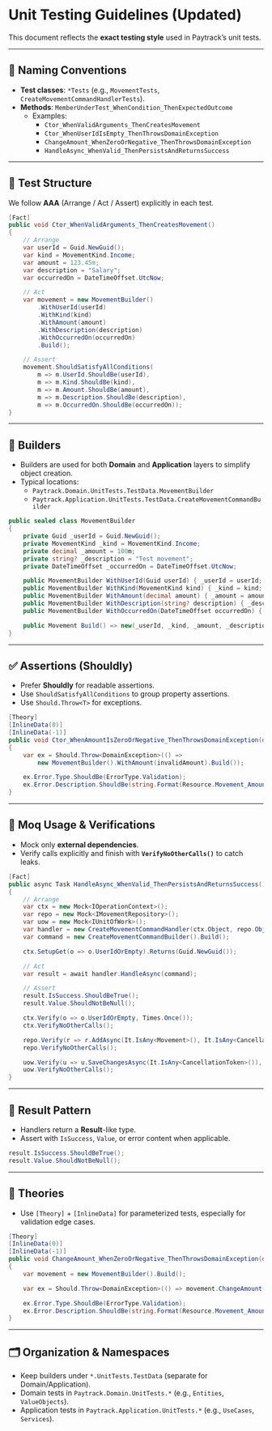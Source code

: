 # Unit Testing Guidelines (Updated)

This document reflects the **exact testing style** used in Paytrack’s unit tests.

---

## 📌 Naming Conventions

- **Test classes**: `*Tests` (e.g., `MovementTests`, `CreateMovementCommandHandlerTests`).
- **Methods**: `MemberUnderTest_WhenCondition_ThenExpectedOutcome`
  - Examples:
    - `Ctor_WhenValidArguments_ThenCreatesMovement`
    - `Ctor_WhenUserIdIsEmpty_ThenThrowsDomainException`
    - `ChangeAmount_WhenZeroOrNegative_ThenThrowsDomainException`
    - `HandleAsync_WhenValid_ThenPersistsAndReturnsSuccess`

---

## 🧱 Test Structure

We follow **AAA** (Arrange / Act / Assert) explicitly in each test.

```csharp
[Fact]
public void Ctor_WhenValidArguments_ThenCreatesMovement()
{
    // Arrange
    var userId = Guid.NewGuid();
    var kind = MovementKind.Income;
    var amount = 123.45m;
    var description = "Salary";
    var occurredOn = DateTimeOffset.UtcNow;

    // Act
    var movement = new MovementBuilder()
        .WithUserId(userId)
        .WithKind(kind)
        .WithAmount(amount)
        .WithDescription(description)
        .WithOccurredOn(occurredOn)
        .Build();

    // Assert
    movement.ShouldSatisfyAllConditions(
        m => m.UserId.ShouldBe(userId),
        m => m.Kind.ShouldBe(kind),
        m => m.Amount.ShouldBe(amount),
        m => m.Description.ShouldBe(description),
        m => m.OccurredOn.ShouldBe(occurredOn));
}
```

---

## 🧰 Builders

- Builders are used for both **Domain** and **Application** layers to simplify object creation.
- Typical locations:
  - `Paytrack.Domain.UnitTests.TestData.MovementBuilder`
  - `Paytrack.Application.UnitTests.TestData.CreateMovementCommandBuilder`

```csharp
public sealed class MovementBuilder
{
    private Guid _userId = Guid.NewGuid();
    private MovementKind _kind = MovementKind.Income;
    private decimal _amount = 100m;
    private string? _description = "Test movement";
    private DateTimeOffset _occurredOn = DateTimeOffset.UtcNow;

    public MovementBuilder WithUserId(Guid userId) { _userId = userId; return this; }
    public MovementBuilder WithKind(MovementKind kind) { _kind = kind; return this; }
    public MovementBuilder WithAmount(decimal amount) { _amount = amount; return this; }
    public MovementBuilder WithDescription(string? description) { _description = description; return this; }
    public MovementBuilder WithOccurredOn(DateTimeOffset occurredOn) { _occurredOn = occurredOn; return this; }

    public Movement Build() => new(_userId, _kind, _amount, _description, _occurredOn);
}
```

---

## ✅ Assertions (Shouldly)

- Prefer **Shouldly** for readable assertions.
- Use `ShouldSatisfyAllConditions` to group property assertions.
- Use `Should.Throw<T>` for exceptions.

```csharp
[Theory]
[InlineData(0)]
[InlineData(-1)]
public void Ctor_WhenAmountIsZeroOrNegative_ThenThrowsDomainException(decimal invalidAmount)
{
    var ex = Should.Throw<DomainException>(() =>
        new MovementBuilder().WithAmount(invalidAmount).Build());

    ex.Error.Type.ShouldBe(ErrorType.Validation);
    ex.Error.Description.ShouldBe(string.Format(Resource.Movement_Amount_GreaterThan, 0));
}
```

---

## 🧪 Moq Usage & Verifications

- Mock only **external dependencies**.
- Verify calls explicitly and finish with **`VerifyNoOtherCalls()`** to catch leaks.

```csharp
[Fact]
public async Task HandleAsync_WhenValid_ThenPersistsAndReturnsSuccess()
{
    // Arrange
    var ctx = new Mock<IOperationContext>();
    var repo = new Mock<IMovementRepository>();
    var uow = new Mock<IUnitOfWork>();
    var handler = new CreateMovementCommandHandler(ctx.Object, repo.Object, uow.Object);
    var command = new CreateMovementCommandBuilder().Build();

    ctx.SetupGet(o => o.UserIdOrEmpty).Returns(Guid.NewGuid());

    // Act
    var result = await handler.HandleAsync(command);

    // Assert
    result.IsSuccess.ShouldBeTrue();
    result.Value.ShouldNotBeNull();

    ctx.Verify(o => o.UserIdOrEmpty, Times.Once());
    ctx.VerifyNoOtherCalls();

    repo.Verify(r => r.AddAsync(It.IsAny<Movement>(), It.IsAny<CancellationToken>()), Times.Once);
    repo.VerifyNoOtherCalls();

    uow.Verify(u => u.SaveChangesAsync(It.IsAny<CancellationToken>()), Times.Once);
    uow.VerifyNoOtherCalls();
}
```

---

## 🧠 Result Pattern

- Handlers return a **Result**-like type.
- Assert with `IsSuccess`, `Value`, or error content when applicable.

```csharp
result.IsSuccess.ShouldBeTrue();
result.Value.ShouldNotBeNull();
```

---

## 🧪 Theories

- Use `[Theory]` + `[InlineData]` for parameterized tests, especially for validation edge cases.

```csharp
[Theory]
[InlineData(0)]
[InlineData(-1)]
public void ChangeAmount_WhenZeroOrNegative_ThenThrowsDomainException(decimal invalidAmount)
{
    var movement = new MovementBuilder().Build();

    var ex = Should.Throw<DomainException>(() => movement.ChangeAmount(invalidAmount));

    ex.Error.Type.ShouldBe(ErrorType.Validation);
    ex.Error.Description.ShouldBe(string.Format(Resource.Movement_Amount_GreaterThan, 0));
}
```

---

## 🗂️ Organization & Namespaces

- Keep builders under `*.UnitTests.TestData` (separate for Domain/Application).
- Domain tests in `Paytrack.Domain.UnitTests.*` (e.g., `Entities`, `ValueObjects`).
- Application tests in `Paytrack.Application.UnitTests.*` (e.g., `UseCases`, `Services`).
